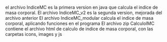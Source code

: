 el archivo IndiceMC es la primera version en java que calcula el indice de masa corporal. 
El archivo IndiceMC_v2 es la segunda version, mejorada del archivo anterior 
El archivo IndiceMC_modular calcula el indice de masa corporal, aplicando funciones en el programa
El archivo zip CalculoIMC contiene el archivo html de calculo de indice de masa corporal, con las carpetas icons, images y js
